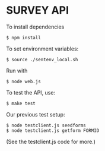 SURVEY API
==========

To install dependencies

    $ npm install
    
To set environment variables:

    $ source ./sentenv_local.sh
    
Run with

    $ node web.js

To test the API, use:

    $ make test

Our previous test setup: 

    $ node testclient.js seedforms
    $ node testclient.js getform FORMID

(See the testclient.js code for more.)
